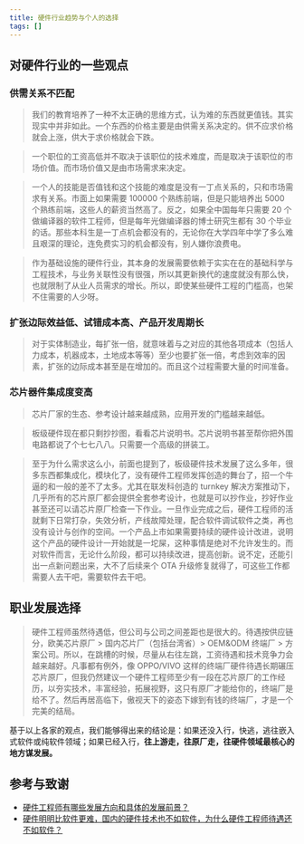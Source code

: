 ```yaml
---
title: 硬件行业趋势与个人的选择
tags: []
---
```


## 对硬件行业的一些观点

### 供需关系不匹配

> 我们的教育培养了一种不太正确的思维方式，认为难的东西就更值钱。其实现实中并非如此。一个东西的价格主要是由供需关系决定的。供不应求价格就会上涨，供大于求价格就会下跌。

> 一个职位的工资高低并不取决于该职位的技术难度，而是取决于该职位的市场价值。而市场价值又是由市场需求来决定。

> 一个人的技能是否值钱和这个技能的难度是没有一丁点关系的，只和市场需求有关系。市面上如果需要 100000 个熟练前端，但是只能培养出 5000 个熟练前端，这些人的薪资当然高了。反之，如果全中国每年只需要 20 个做编译器的软件工程师，但是每年光做编译器的博士研究生都有 30 个毕业的话。那些本科生是一丁点机会都没有的，无论你在大学四年中学了多么难且艰深的理论，连免费实习的机会都没有，别人嫌你浪费电。

> 作为基础设施的硬件行业，其本身的发展需要依赖于实实在在的基础科学与工程技术，与业务关联性没有很强，所以其更新换代的速度就没有那么快，也就限制了从业人员需求的增长。所以，即使某些硬件工程的门槛高，也架不住需要的人少呀。

### 扩张边际效益低、试错成本高、产品开发周期长

> 对于实体制造业，每扩张一倍，就意味着与之对应的其他各项成本（包括人力成本，机器成本，土地成本等等）至少也要扩张一倍，考虑到效率的因素，扩张的边际成本甚至是在增加的。而且这个过程需要大量的时间准备。

### 芯片器件集成度变高

> 芯片厂家的生态、参考设计越来越成熟，应用开发的门槛越来越低。

> 板级硬件现在都只剩抄抄图，看看芯片说明书。芯片说明书甚至帮你把外围电路都说了个七七八八。只需要一个高级的拼装工。

> 至于为什么需求这么小，前面也提到了，板级硬件技术发展了这么多年，很多东西都集成化，模块化了，没有硬件工程师发挥创造的舞台了，招一个牛逼的和一般的差不了太多。尤其在联发科创造的 turnkey 解决方案推动下，几乎所有的芯片原厂都会提供全套参考设计，也就是可以抄作业，抄好作业甚至还可以请芯片原厂检查一下作业。一旦作业完成之后，硬件工程师的活就剩下日常打杂，失效分析，产线故障处理，配合软件调试软件之类，再也没有设计与创作的空间。一个产品上市如果需要持续的硬件设计改进，说明这个产品的硬件设计一开始就是一坨屎，这种事情是绝对不允许发生的。而对软件而言，无论什么阶段，都可以持续改进，提高创新。说不定，还能引出一点新问题出来，大不了后续来个 OTA 升级修复就得了，可这些工作都需要人去干吧，需要软件去干吧。

## 职业发展选择

> 硬件工程师虽然待遇低，但公司与公司之间差距也是很大的。待遇按供应链分，欧美芯片原厂 > 国内芯片厂（包括台湾省）> OEM&ODM 终端厂 > 方案公司。所以，在跳槽的时候，尽量从右往左跳，工资待遇和技术竞争力会越来越好。凡事都有例外，像 OPPO/VIVO 这样的终端厂硬件待遇长期碾压芯片原厂，但我仍然建议一个硬件工程师至少有一段在芯片原厂的工作经历，以夯实技术，丰富经验，拓展视野，这只有原厂才能给你的，终端厂是给不了。然后再居高临下，傲视天下的姿态下嫁到有钱的终端厂，才是一个完美的结局。

基于以上各家的观点，我们能够得出来的结论是：如果还没入行，快逃，逃往嵌入式软件或纯软件领域；如果已经入行，**往上游走，往原厂走，往硬件领域最核心的地方谋发展。**

## 参考与致谢

- [硬件工程师有哪些发展方向和具体的发展前景？](https://www.zhihu.com/question/303073976/answer/2409911089)
- [硬件明明比软件更难，国内的硬件技术也不如软件，为什么硬件工程师待遇还不如软件？](https://www.zhihu.com/question/418963577)
